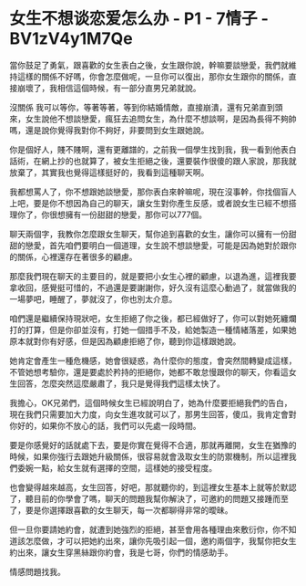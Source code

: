 # 女生不想谈恋爱怎么办 - P1 - 7情子 - BV1zV4y1M7Qe

當你鼓足了勇氣，跟喜歡的女生表白之後，女生跟你說，幹嘛要談戀愛，我們就維持這樣的關係不好嗎，你會怎麼做呢，一旦你可以復出，那你女生跟你的關係，直接崩壞了，我相信這個時候，有一部分直男兄弟就說。

沒關係 我可以等你，等著等著，等到你結婚情敵，直接崩潰，還有兄弟直到頭來，女生說他不想談戀愛，瘋狂去追問女生，為什麼不想談啊，是因為長得不夠帥嗎，還是說你覺得我對你不夠好，非要問到女生跟她說。

你是個好人，賤不賤啊，還有更離譜的，之前我一個學生找到我，我一看到他表白話術，在網上抄的也就算了，被女生拒絕之後，還要裝作很傻的跟人家說，那我就放棄了，其實我也覺得這樣挺好的，我看到這種聊天啊。

我都想罵人了，你不想跟她談戀愛，那你表白來幹嘛呢，現在沒事幹，你找個盲人上吧，要是你不想因為自己的聊天，讓女生對你產生反感，或者說女生已經不想搭理你了，你很想擁有一份甜甜的戀愛，那你可以777個。

聊天兩個字，我教你怎麼跟女生聊天，幫你追到喜歡的女生，讓你可以擁有一份甜甜的戀愛，首先咱們要明白一個道理，女生說不想談戀愛，可能是因為她對於跟你的關係，心裡還存在著很多的顧慮。

那麼我們現在聊天的主要目的，就是要把小女生心裡的顧慮，以退為進，這裡我要拿收回，感覺挺可惜的，不過還是要謝謝你，好久沒有這麼心動過了，就當做我的一場夢吧，睡醒了，夢就沒了，你也別太介意。

咱們還是繼續保持現狀吧，女生拒絕了你之後，都已經做好了，你可以對她死纏爛打的打算，但是你卻並沒有，打她一個措手不及，給她製造一種情緒落差，如果她原本就對你有好感，但是因為顧慮拒絕了你，聽到你這樣跟她說。

她肯定會產生一種危機感，她會很疑惑，為什麼你的態度，會突然間轉變成這樣，不管她想考驗你，還是要處於矜持的拒絕你，她都不敢怠慢跟你的聊天，你看這女生回答，怎麼突然這麼嚴肅了，我只是覺得我們這樣太快了。

我擔心，OK兄弟們，這個時候女生已經說明白了，她為什麼要拒絕我們的告白，現在我們只需要加大力度，向女生進攻就可以了，那男生回答，傻瓜，我肯定會對你好的，如果你不放心的話，我們可以先處一段時間。

要是你感覺好的話就處下去，要是你實在覺得不合適，那就再離開，女生在猶豫的時候，如果你強行去跟她升級關係，很容易就會汲取女生的防禦機制，所以這裡我們委婉一點，給女生就有選擇的空間，這樣她的接受程度。

也會變得越來越高，女生回答，好吧，那就聽你的，到這裡女生基本上就等於默認了，聽目前的你學會了嗎，聊天的問題我幫你解決了，可邀約的問題又接踵而至了，要是你選擇跟喜歡的女生聊天，每一次都聊得非常的曖昧。

但一旦你要請她約會，就遭到她強烈的拒絕，甚至會用各種理由來敷衍你，你不知道該怎麼做，才可以把她約出來，讓你先吸引起一個，邀約兩個字，我幫你把女生約出來，讓女生穿黑絲跟你約會，我是七哥，你們的情感助手。

情感問題找我。